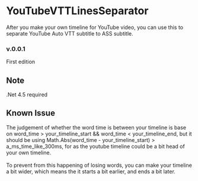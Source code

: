 # YouTubeVTTLinesSeparator
After you make your own timeline for YouTube video, you can use this to separate YouTube Auto VTT subtitle to ASS subtitle.


### v.0.0.1
First edition


## Note
.Net 4.5 required

## Known Issue
The judgement of whether the word time is between your timeline is base on word_time > your_timeline_start && word_time < your_timeline_end,
but it should be using Math.Abs(word_time - your_timeline_start) > a_ms_time_like_300ms, for as the youtube timeline could be a bit head of your own timeline.
<br />
<br />To prevent from this happening of losing words, you can make your timeline a bit wider, which means the it starts a bit earlier, and ends a bit later.